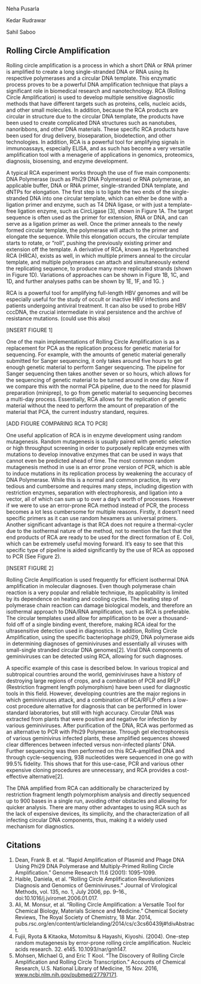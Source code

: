 Neha Pusarla 

Kedar Rudrawar 

Sahil Saboo 


## Rolling Circle Amplification

Rolling circle amplification is a process in which a short DNA or RNA primer is amplified to create a long single-stranded DNA or RNA using its respective polymerases and a circular DNA template. This enzymatic process proves to be a powerful DNA amplification technique that plays a significant role in biomedical research and nanotechnology. RCA (Rolling Circle Amplification) is used to develop multiple sensitive diagnostic methods that have different targets such as proteins, cells, nucleic acids, and other small molecules. In addition, because the RCA products are circular in structure due to the circular DNA template, the products have been used to create complicated DNA structures such as nanotubes, nanoribbons, and other DNA materials. These specific RCA products have been used for drug delivery, bioseparation, biodetection, and other technologies. In addition, RCA is a powerful tool for amplifying signals in immunoassays, especially ELISA, and as such has become a very versatile amplification tool with a menagerie of applications in genomics, proteomics, diagnosis, biosensing, and enzyme development. 

A typical RCA experiment works through the use of five main components: DNA Polymerase (such as Phi29 DNA Polymerase) or RNA polymerase, an applicable buffer, DNA or RNA primer, single-stranded DNA template, and dNTPs for elongation. The first step is to ligate the two ends of the single-stranded DNA into one circular template, which can either be done with a ligation primer and enzyme, such as T4 DNA ligase, or with just a template-free ligation enzyme, such as CircLigase [3], shown in Figure 1A. The target sequence is often used as the primer for extension, RNA or DNA, and can serve as a ligation primer as well. Once the primer anneals to the newly formed circular template, the polymerase will attach to the primer and elongate the sequence. While this elongation occurs, the circular template starts to rotate, or “roll”, pushing the previously existing primer and extension off the template. A derivative of RCA, known as Hyperbranched RCA (HRCA), exists as well, in which multiple primers anneal to the circular template, and multiple polymerases can attach and simultaneously extend the replicating sequence, to produce many more replicated strands (shown in Figure 1D). Variations of approaches can be shown in Figure 1B, 1C, and 1D, and further analyses paths can be shown by 1E, 1F, and 1G. } 

RCA is a powerful tool for amplifying full-length HBV genomes and will be especially useful for the study of occult or inactive HBV infections and patients undergoing antiviral treatment. It can also be used to probe HBV cccDNA, the crucial intermediate in viral persistence and the archive of resistance mutations. (could use this also) 


[INSERT FIGURE 1]


One of the main implementations of Rolling Circle Amplification is as a replacement for PCA as the replication process for genetic material for sequencing. For example, with the amounts of genetic material generally submitted for Sanger sequencing, it only takes around five hours to get enough genetic material to perform Sanger sequencing. The pipeline for Sanger sequencing then takes another seven or so hours, which allows for the sequencing of genetic material to be turned around in one day. Now if we compare this with the normal PCA pipeline, due to the need for plasmid preparation (miniprep), to go from genetic material to sequencing becomes a multi-day process. Essentially, RCA allows for the replication of genetic material without the need to perform the amount of preparation of the material that PCA, the current industry standard, requires. 

[ADD FIGURE COMPARING RCA TO PCR]

One useful application of RCA is in enzyme development using random mutagenesis. Random mutagenesis is usually paired with genetic selection or high throughput screening in order to purposely replicate enzymes with mutations to develop innovative enzymes that can be used in ways that cannot even be predicted ahead of time. The most common random mutagenesis method in use is an error prone version of PCR, which is able to induce mutations in its replication process by weakening the accuracy of DNA Polymerase. While this is a normal and common practice, its very tedious and cumbersome and requires many steps, including digestion with restriction enzymes, separation with electrophoresis, and ligation into a vector, all of which can sum up to over a day’s worth of processes. However if we were to use an error-prone RCA method instead of PCR, the process becomes a lot less cumbersome for multiple reasons. Firstly, it doesn’t need specific primers as it can use random hexamers as universal primers. Another significant advantage is that RCA does not require a thermal-cycler due to the isothermal nature of the method, not to mention the fact that the end products of RCA are ready to be used for the direct formation of E. Coli, which can be extremely useful moving forward. It’s easy to see that this specific type of pipeline is aided significantly by the use of RCA as opposed to PCR (See Figure 2). 


[INSERT FIGURE 2] 


Rolling Circle Amplification is used frequently for efficient isothermal DNA amplification in molecular diagnoses. Even though polymerase chain reaction is a very popular and reliable technique, its applicability is limited by its dependence on heating and cooling cycles. The heating step of polymerase chain reaction can damage biological models, and therefore an isothermal approach to DNA/RNA amplification, such as RCA is preferable. The circular templates used allow for amplification to be over a thousand-fold off of a single binding event, therefore, making RCA ideal for the ultrasensitive detection used in diagnostics. In addition, Rolling Circle Amplification, using the specific bacteriophage phi29, DNA polymerase aids in determining diagnoses of geminiviruses and essentially all viruses with small-single stranded circular DNA genomes[2]. Viral DNA components of geminiviruses can be detected using RCA, allowing for such diagnoses. 

A specific example of this case is described below. In various tropical and subtropical countries around the world, geminiviruses have a history of destroying large regions of crops, and a combination of PCR and RFLP (Restriction fragment length polymorphism) have been used for diagnostic tools in this field. However, developing countries are the major regions in which geminiviruses attack, and a combination of RCA/RFLP offers a low-cost procedure alternative for diagnosis that can be performed in lower standard laboratories, but still with high accuracy. Circular DNA was extracted from plants that were positive and negative for infection by various geminiviruses. After purification of the DNA, RCA was performed as an alternative to PCR with Phi29 Polymerase. Through gel electrophoresis of various geminivirus infected plants, these amplified sequences showed clear differences between infected versus non-infected plants’ DNA. Further sequencing was then performed on this RCA-amplified DNA and through cycle-sequencing, 938 nucleotides were sequenced in one go with 99.5% fidelity. This shows that for this use-case, PCR and various other expensive cloning procedures are unnecessary, and RCA provides a cost-effective alternative[2].

The DNA amplified from RCA can additionally be characterized by restriction fragment length polymorphism analysis and directly sequenced up to 900 bases in a single run, avoiding other obstacles and allowing for quicker analysis. There are many other advantages to using RCA such as the lack of expensive devices, its simplicity, and the characterization of all infecting circular DNA components, thus, making it a widely used mechanism for diagnostics. 


## Citations 

1. Dean, Frank B. et al. “Rapid Amplification of Plasmid and Phage DNA Using Phi29 DNA Polymerase and Multiply-Primed Rolling Circle Amplification.” Genome Research 11.6 (2001): 1095–1099. 
2. Haible, Daniela, et al. “Rolling Circle Amplification Revolutionizes Diagnosis and Genomics of Geminiviruses.” Journal of Virological Methods, vol. 135, no. 1, July 2006, pp. 9–16., doi:10.1016/j.jviromet.2006.01.017. 
3. Ali, M. Monsur, et al. “Rolling Circle Amplification: a Versatile Tool for Chemical Biology, Materials Science and Medicine.” Chemical Society Reviews, The Royal Society of Chemistry, 18 Mar. 2014, pubs.rsc.org/en/content/articlelanding/2014/cs/c3cs60439j#!divAbstract. 
4. Fujii, Ryota & Kitaoka, Motomitsu & Hayashi, Kiyoshi. (2004). One-step random mutagenesis by error-prone rolling circle amplification. Nucleic acids research. 32. e145. 10.1093/nar/gnh147. 
5. Mohsen, Michael G, and Eric T Kool. “The Discovery of Rolling Circle Amplification and Rolling Circle Transcription.” Accounts of Chemical Research, U.S. National Library of Medicine, 15 Nov. 2016, www.ncbi.nlm.nih.gov/pubmed/27797171.





